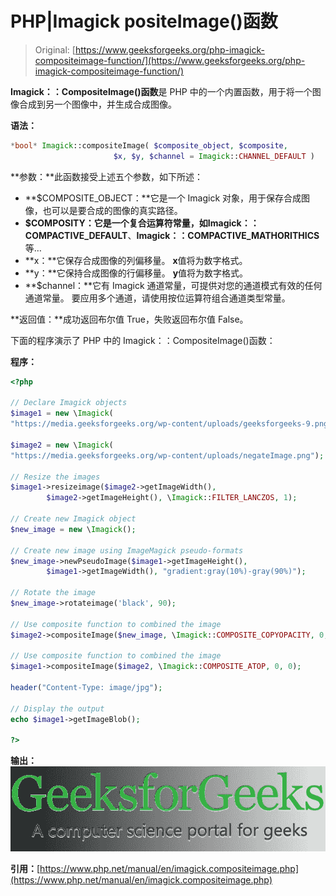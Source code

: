 # PHP|Imagick positeImage()函数

> Original: [https://www.geeksforgeeks.org/php-imagick-compositeimage-function/](https://www.geeksforgeeks.org/php-imagick-compositeimage-function/)

**Imagick：：CompositeImage()函数**是 PHP 中的一个内置函数，用于将一个图像合成到另一个图像中，并生成合成图像。

**语法：**

```php
*bool* Imagick::compositeImage( $composite_object, $composite,
                       $x, $y, $channel = Imagick::CHANNEL_DEFAULT )
```

**参数：**此函数接受上述五个参数，如下所述：

*   **$COMPOSITE_OBJECT：**它是一个 Imagick 对象，用于保存合成图像，也可以是要合成的图像的真实路径。
*   **$COMPOSITY：**它是一个复合运算符常量，如**Imagick：：COMPACTIVE_DEFAULT**、**Imagick：：COMPACTIVE_MATHORITHICS**等…
*   **x：**它保存合成图像的列偏移量。 **x**值将为数字格式。
*   **y：**它保持合成图像的行偏移量。 **y**值将为数字格式。
*   **$channel：**它有 Imagick 通道常量，可提供对您的通道模式有效的任何通道常量。 要应用多个通道，请使用按位运算符组合通道类型常量。

**返回值：**成功返回布尔值 True，失败返回布尔值 False。

下面的程序演示了 PHP 中的 Imagick：：CompositeImage()函数：

**程序：**

```php
<?php

// Declare Imagick objects
$image1 = new \Imagick(
"https://media.geeksforgeeks.org/wp-content/uploads/geeksforgeeks-9.png");

$image2 = new \Imagick(
"https://media.geeksforgeeks.org/wp-content/uploads/negateImage.png");

// Resize the images
$image1->resizeimage($image2->getImageWidth(), 
        $image2->getImageHeight(), \Imagick::FILTER_LANCZOS, 1);

// Create new Imagick object
$new_image = new \Imagick();

// Create new image using ImageMagick pseudo-formats
$new_image->newPseudoImage($image1->getImageHeight(), 
        $image1->getImageWidth(), "gradient:gray(10%)-gray(90%)");

// Rotate the image
$new_image->rotateimage('black', 90);

// Use composite function to combined the image
$image2->compositeImage($new_image, \Imagick::COMPOSITE_COPYOPACITY, 0, 0);

// Use composite function to combined the image
$image1->compositeImage($image2, \Imagick::COMPOSITE_ATOP, 0, 0);

header("Content-Type: image/jpg");

// Display the output
echo $image1->getImageBlob();

?>
```

**输出：**
![](img/638d6c1ecff375bbf285e45f7fc93223.png)

**引用：**[https://www.php.net/manual/en/imagick.compositeimage.php](https://www.php.net/manual/en/imagick.compositeimage.php)